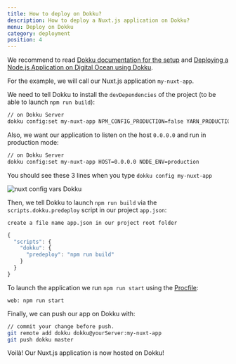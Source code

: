 ```yaml
---
title: How to deploy on Dokku?
description: How to deploy a Nuxt.js application on Dokku?
menu: Deploy on Dokku
category: deployment
position: 4
---
```


We recommend to read [Dokku documentation for the setup](http://dokku.viewdocs.io/dokku/getting-started/installation/) and [Deploying a Node.js Application on Digital Ocean using Dokku](http://jakeklassen.com/post/deploying-a-node-app-on-digital-ocean-using-dokku/).

For the example, we will call our Nuxt.js application `my-nuxt-app`.

We need to tell Dokku to install the `devDependencies` of the project (to be able to launch `npm run build`):

```bash
// on Dokku Server
dokku config:set my-nuxt-app NPM_CONFIG_PRODUCTION=false YARN_PRODUCTION=false
```

Also, we want our application to listen on the host `0.0.0.0` and run in production mode:

```bash
// on Dokku Server
dokku config:set my-nuxt-app HOST=0.0.0.0 NODE_ENV=production
```

You should see these 3 lines when you type `dokku config my-nuxt-app`

![nuxt config vars Dokku](https://i.imgur.com/9FNsaoQ.png)

Then, we tell Dokku to launch `npm run build` via the `scripts.dokku.predeploy` script in our project `app.json`:

`create a file name app.json in our project root folder`

```js
{
  "scripts": {
    "dokku": {
      "predeploy": "npm run build"
    }
  }
}
```

To launch the application we run `npm run start` using the [Procfile](http://dokku.viewdocs.io/dokku/deployment/methods/dockerfiles/#procfiles-and-multiple-processes):

```
web: npm run start
```

Finally, we can push our app on Dokku with:

```bash
// commit your change before push.
git remote add dokku dokku@yourServer:my-nuxt-app
git push dokku master
```

Voilà! Our Nuxt.js application is now hosted on Dokku!
